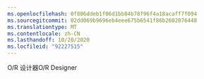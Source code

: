 ```yaml
---
ms.openlocfilehash: 0f806ddeb1f06d1bb84b78f96f4a18acaff7f094
ms.sourcegitcommit: 02dd069b9696eb4eee675b6541f86b2602076448
ms.translationtype: MT
ms.contentlocale: zh-CN
ms.lasthandoff: 10/20/2020
ms.locfileid: "92227515"
---
```

<span data-ttu-id="9e3c6-101">O/R 设计器</span><span class="sxs-lookup"><span data-stu-id="9e3c6-101">O/R Designer</span></span>